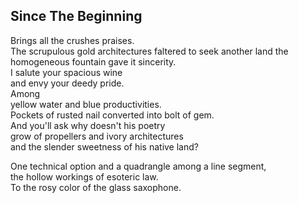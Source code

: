Since The Beginning
-------------------
Brings all the crushes praises.  
The scrupulous gold architectures faltered to seek another land the homogeneous fountain gave it sincerity.  
I salute your spacious wine  
and envy your deedy pride.  
Among  
yellow water and blue productivities.  
Pockets of rusted nail converted into bolt of gem.  
And you'll ask why doesn't his poetry  
grow of propellers and ivory architectures  
and the slender sweetness of his native land?  
  
One technical option and a quadrangle among a line segment,  
the hollow workings of esoteric law.  
To the rosy color of the glass saxophone.  
